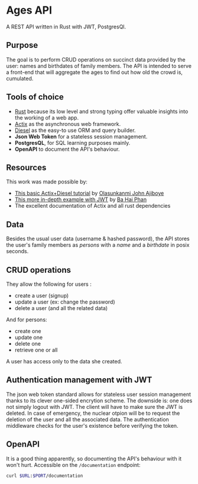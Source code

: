 # Ages API

A REST API written in Rust with JWT, PostgresQl.

## Purpose

The goal is to perform CRUD operations on succinct data provided by the user: names and birthdates of family members.
The API is intended to serve a front-end that will aggregate the ages to find out how old the crowd is, cumulated.

## Tools of choice

- [Rust](https://www.rust-lang.org/) because its low level and strong typing offer valuable insights into the working of a web app.
- [Actix](https://actix.rs/) as the asynchronous web framework.
- [Diesel](https://diesel.rs/) as the easy-to use ORM and query builder.
- **Json Web Token** for a stateless session management.
- **PostgresQL**, for SQL learning purposes mainly.
- **OpenAPI** to document the API's behaviour.

## Resources

This work was made possible by:

- [This basic Actix+Diesel tutorial](https://blog.logrocket.com/create-a-backend-api-with-rust-and-postgres/) by [Olasunkanmi John Ajiboye](https://blog.logrocket.com/)
- [This more in-depth example with JWT](https://github.com/SakaDream/actix-web-rest-api-with-jwt) by [Ba Hai Phan](https://github.com/SakaDream)
- The excellent documentation of Actix and all rust dependencies

## Data

Besides the usual user data (username & hashed password), the API stores the user's family members as *persons* with a *name* and a *birthdate* in posix seconds.

## CRUD operations

They allow the following for users :

- create a user (signup)
- update a user (ex: change the password)
- delete a user (and all the related data)

And for persons:

- create one
- update one
- delete one
- retrieve one or all

A user has access only to the data she created.

## Authentication management with JWT

The json web token standard allows for stateless user session management thanks to its clever one-sided encrytion scheme.
The downside is: one does not simply logout with JWT. The client will have to make sure the JWT is deleted.
In case of emergency, the nuclear otpion will be to request the deletion of the user and all the associated data.
The authentication middleware checks for the user's existence before verifying the token.

## OpenAPI

It is a good thing apparently, so documenting the API's behaviour with it won't hurt.
Accessible on the `/documentation` endpoint:

```sh
curl $URL:$PORT/documentation
```

